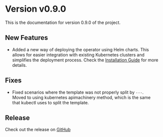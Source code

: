 # Version v0.9.0

This is the documentation for version 0.9.0 of the project.

## New Features

- Added a new way of deploying the operator using Helm charts. This allows for easier integration with existing Kubernetes clusters and simplifies the deployment process. Check the [Installation Guide](../getting-started/index.md) for more details.

## Fixes

- Fixed scenarios where the template was not properly split by `---`. Moved to using kubernetes apimachinery method, which is the same that kubectl uses to split the template.

## Release

Check out the release on [GitHub](https://github.com/eryalito/kubensync-operator/releases/tag/v0.9.0)
